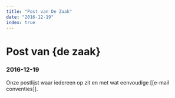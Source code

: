 ```yaml
---
title: "Post van De Zaak"
date: "2016-12-19"
index: true
---
```

# Post van {de zaak}
### 2016-12-19

Onze postlijst waar iedereen op zit en met wat eenvoudige [[e-mail conventies]].
